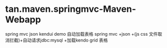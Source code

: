 # tan.maven.springmvc-Maven-Webapp
spring mvc json kendui demo 自动加载表格
spring mvc  +json +(js css 文件取消拦截)+自动请求jdbc:mysql  +加载kendo grid 表格

